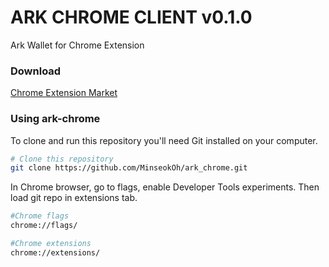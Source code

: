 # ARK CHROME CLIENT v0.1.0

Ark Wallet for Chrome Extension 


### Download
[Chrome Extension Market](https://chrome.google.com/webstore/detail/ark-chrome-client/gmhmalfacekhlfkifgodljgdmnmemibp?hl=ko&gl=001&authuser=1)

### Using ark-chrome
To clone and run this repository you'll need Git installed on your computer.

```sh
# Clone this repository
git clone https://github.com/MinseokOh/ark_chrome.git
```

In Chrome browser, go to flags, enable Developer Tools experiments. Then load git repo in extensions tab.
```sh
#Chrome flags
chrome://flags/

#Chrome extensions
chrome://extensions/
```



